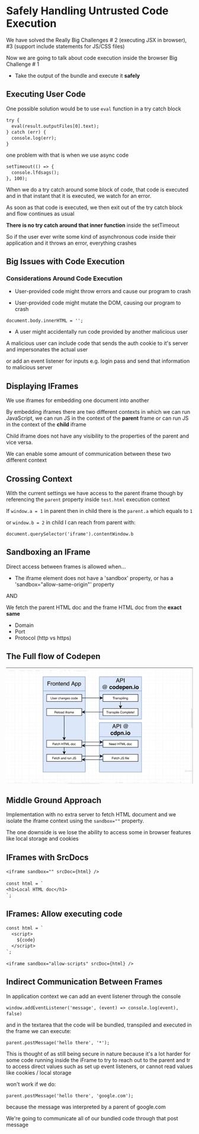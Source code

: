 # Safely Handling Untrusted Code Execution

We have solved the Really Big Challenges # 2 (executing JSX in browser), #3 (support include statements for JS/CSS files)

Now we are going to talk about code execution inside the browser Big Challenge # 1

- Take the output of the bundle and execute it **safely**

## Executing User Code

One possible solution would be to use `eval` function in a try catch block

```
try {
  eval(result.outputFiles[0].text);
} catch (err) {
  console.log(err);
}
```

one problem with that is when we use async code

```
setTimeout(() => {
  console.lfdsags();
}, 100);

```

When we do a try catch around some block of code, that code is executed and in that instant that it is executed, we watch for an error.

As soon as that code is executed, we then exit out of the try catch block and flow continues as usual

**There is no try catch around that inner function** inside the setTimeout

So if the user ever write some kind of asynchronous code inside their application and it throws an error, everything crashes

## Big Issues with Code Execution

### Considerations Around Code Execution

- User-provided code might throw errors and cause our program to crash

- User-provided code might mutate the DOM, causing our program to crash

```
document.body.innerHTML = '';
```

- A user might accidentally run code provided by another malicious user

A malicious user can include code that sends the auth cookie to it's server and impersonates the actual user

or add an event listener for inputs e.g. login pass and send that information to malicious server

## Displaying IFrames

We use iframes for embedding one document into another

By embedding iframes there are two different contexts in which we can run JavaScript, we can run JS in the context of the **parent** frame or can run JS in the context of the **child** iframe

Child iframe does not have any visibility to the properties of the parent and vice versa.

We can enable some amount of communication between these two different context

## Crossing Context

With the current settings we have access to the parent iframe though by referencing the `parent` property inside `test.html` execution context

If `window.a = 1` in parent then in child there is the `parent.a` which equals to `1`

or `window.b = 2` in child I can reach from parent with:

```
document.querySelector('iframe').contentWindow.b
```

## Sandboxing an IFrame

Direct access between frames is allowed when...

- The iframe element does not have a 'sandbox' property, or has a 'sandbox="allow-same-origin"' property

AND

We fetch the parent HTML doc and the frame HTML doc from the **exact same**

- Domain
- Port
- Protocol (http vs https)

## The Full flow of Codepen

![plot](./imgs/10-01-Codepen-architecture.png)

## Middle Ground Approach

Implementation with no extra server to fetch HTML document and we isolate the iframe context using the `sandbox=""` property.

The one downside is we lose the ability to access some in browser features like local storage and cookies

## IFrames with SrcDocs

```
<iframe sandbox="" srcDoc={html} />

const html = `
<h1>Local HTML doc</h1>
`;
```

## IFrames: Allow executing code

```
const html = `
  <script>
    ${code}
  </script>
`;

<iframe sandbox="allow-scripts" srcDoc={html} />

```

## Indirect Communication Between Frames

In application context we can add an event listener through the console

```
window.addEventListener('message', (event) => console.log(event), false)
```

and in the textarea that the code will be bundled, transpiled and executed in the frame we can execute:

```
parent.postMessage('hello there', '*');
```

This is thought of as still being secure in nature because it's a lot harder for some code running inside the iFrame to try to reach out to the parent and tr to access direct values such as set up event listeners, or cannot read values like cookies / local storage

won't work if we do:

```
parent.postMessage('hello there', 'google.com');
```

because the message was interpreted by a parent of google.com

We're going to communicate all of our bundled code through that post message
